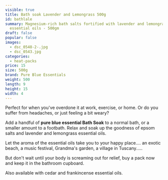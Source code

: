 ```yaml
---
visible: true
title: Bath soak Lavender and Lemongrass 500g
id: bathlale
summary: Magnesium-rich bath salts fortified with lavender and lemongrass
  essential oils - 500gm
draft: false
popular: false
images:
  - dsc_0548-2-.jpg
  - dsc_0543.jpg
categories:
  - heat-packs
price: 15
size: 500g
brand: Pure Blue Essentials
weight: 500
length: 9
height: 15
width: 4
---
```

Perfect for when you've overdone it at work, exercise, or home. Or do you suffer from headaches, or just feeling a bit weary?  

Add a handful of **pure blue essential Bath Soak** to a normal bath, or a smaller amount to a footbath.  Relax and soak up the goodness of epsom salts and lavender and lemongrass essential oils.  

Let the aroma of the essential oils take you to your happy place.... an exotic beach, a music festival, Grandma's garden, a village in Tuscany.....

But don't wait until your body is screaming out for relief, buy a pack now and keep it in the bathroom cupboard.

Also available with cedar and frankincense essential oils.